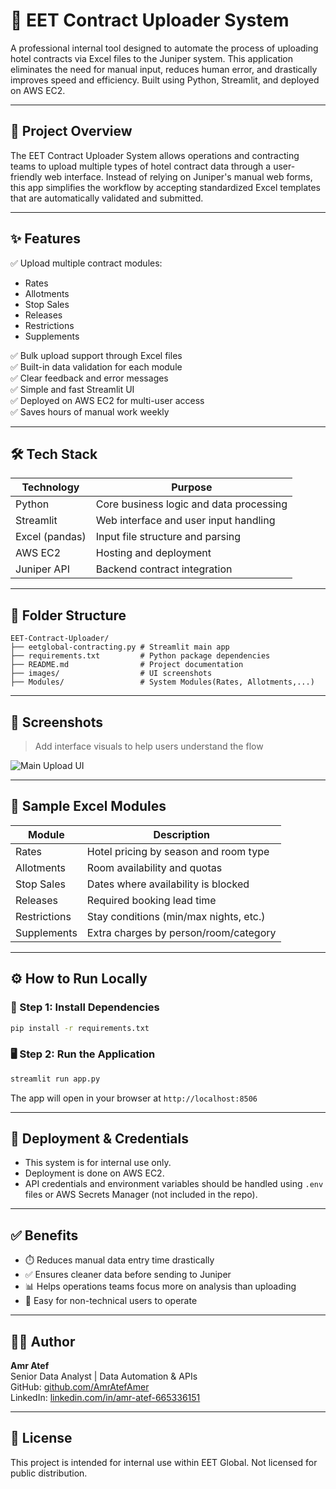 # 🚀 EET Contract Uploader System

A professional internal tool designed to automate the process of uploading hotel contracts via Excel files to the Juniper system. This application eliminates the need for manual input, reduces human error, and drastically improves speed and efficiency. Built using Python, Streamlit, and deployed on AWS EC2.

---

## 📌 Project Overview

The EET Contract Uploader System allows operations and contracting teams to upload multiple types of hotel contract data through a user-friendly web interface. Instead of relying on Juniper's manual web forms, this app simplifies the workflow by accepting standardized Excel templates that are automatically validated and submitted.

---

## ✨ Features

✅ Upload multiple contract modules:
- Rates
- Allotments
- Stop Sales
- Releases
- Restrictions
- Supplements

✅ Bulk upload support through Excel files  
✅ Built-in data validation for each module  
✅ Clear feedback and error messages  
✅ Simple and fast Streamlit UI  
✅ Deployed on AWS EC2 for multi-user access  
✅ Saves hours of manual work weekly

---

## 🛠️ Tech Stack

| Technology | Purpose |
|------------|---------|
| Python     | Core business logic and data processing |
| Streamlit  | Web interface and user input handling |
| Excel (pandas) | Input file structure and parsing |
| AWS EC2    | Hosting and deployment |
| Juniper API | Backend contract integration |

---

## 📁 Folder Structure

```
EET-Contract-Uploader/
├── eetglobal-contracting.py # Streamlit main app
├── requirements.txt         # Python package dependencies
├── README.md                # Project documentation
├── images/                  # UI screenshots
├── Modules/                 # System Modules(Rates, Allotments,...)
```

---

## 📸 Screenshots

> Add interface visuals to help users understand the flow

![Main Upload UI](images/upload_ui.png)

---

## 📄 Sample Excel Modules

| Module       | Description                             |
|--------------|-----------------------------------------|
| Rates        | Hotel pricing by season and room type   |
| Allotments   | Room availability and quotas            |
| Stop Sales   | Dates where availability is blocked     |
| Releases     | Required booking lead time              |
| Restrictions | Stay conditions (min/max nights, etc.)  |
| Supplements  | Extra charges by person/room/category   |


---

## ⚙️ How to Run Locally

### 🧪 Step 1: Install Dependencies
```bash
pip install -r requirements.txt
```

### 🖥️ Step 2: Run the Application
```bash
streamlit run app.py
```

The app will open in your browser at `http://localhost:8506`

---

## 🔐 Deployment & Credentials
- This system is for internal use only.
- Deployment is done on AWS EC2.
- API credentials and environment variables should be handled using `.env` files or AWS Secrets Manager (not included in the repo).

---

## ✅ Benefits

- ⏱️ Reduces manual data entry time drastically
- ✅ Ensures cleaner data before sending to Juniper
- 📊 Helps operations teams focus more on analysis than uploading
- 🧠 Easy for non-technical users to operate

---

## 🧑‍💻 Author

**Amr Atef**  
Senior Data Analyst | Data Automation & APIs  
GitHub: [github.com/AmrAtefAmer](https://github.com/AmrAtefAmer)  
LinkedIn: [linkedin.com/in/amr-atef-665336151](https://linkedin.com/in/amr-atef-665336151)

---

## 📝 License

This project is intended for internal use within EET Global. Not licensed for public distribution.

